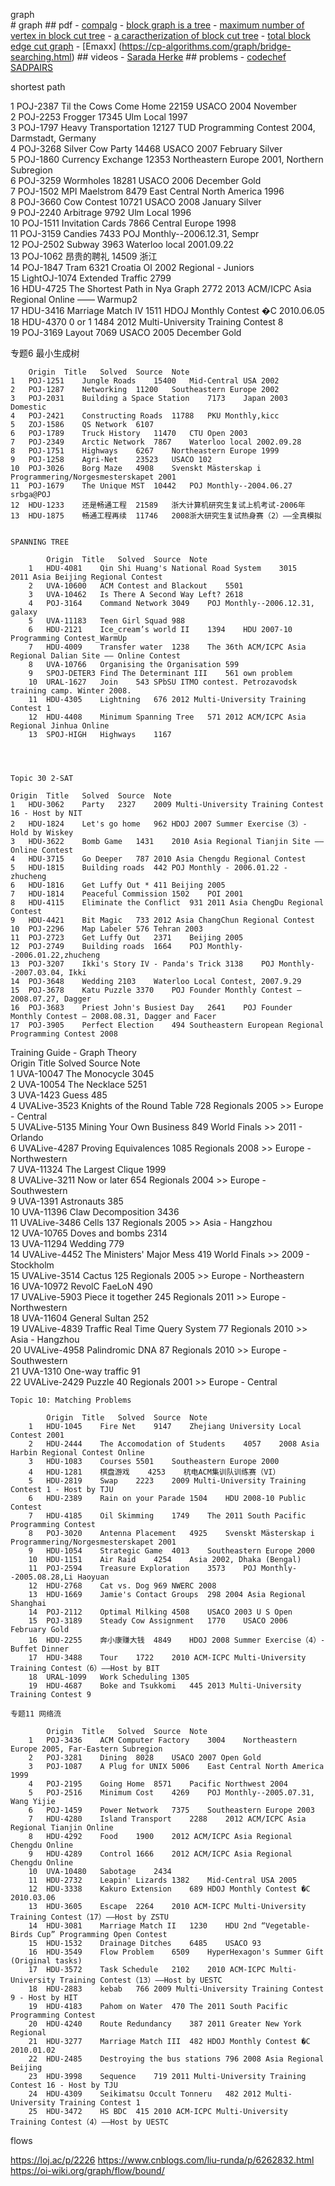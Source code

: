 graph			
			# graph
			## pdf
			- [compalg](http://compalg.inf.elte.hu/~tony/Oktatas/TDK/FINAL/Chap%205.PDF)
			- [block graph is a tree](https://math.stackexchange.com/questions/2536581/how-to-prove-the-block-graph-of-any-connected-graph-is-a-tree)
			- [maximum number of vertex in block cut tree](https://math.stackexchange.com/questions/1245642/maximum-number-of-vertices-of-a-block-cutpoint-graph)
			- [a caractherization of block cut tree](https://ac.els-cdn.com/S0166218X09003771/1-s2.0-S0166218X09003771-main.pdf?_tid=7d80b381-6a4c-4235-b1f3-5fa9580a95c6&acdnat=1533071762_b4fa6a2e832c29250ebbce6b93041645)
			- [total block edge cut graph](https://www.researchgate.net/publication/270493519_Total_Block_Edge_Cut_Vertex_Graph)
			- [Emaxx] (https://cp-algorithms.com/graph/bridge-searching.html)
			## videos
			- [Sarada Herke](https://www.youtube.com/watch?v=iGsxKUzW3cs)
			## problems
			- [codechef SADPAIRS](https://www.codechef.com/problems/SADPAIRS)


shortest path

1	POJ-2387	Til the Cows Come Home	22159	USACO 2004 November				
	2	POJ-2253	Frogger	17345	Ulm Local 1997			
	3	POJ-1797	Heavy Transportation	12127	TUD Programming Contest 2004, Darmstadt, Germany			
	4	POJ-3268	Silver Cow Party	14468	USACO 2007 February Silver			
	5	POJ-1860	Currency Exchange	12353	Northeastern Europe 2001, Northern Subregion			
	6	POJ-3259	Wormholes	18281	USACO 2006 December Gold			
	7	POJ-1502	MPI Maelstrom	8479	East Central North America 1996			
	8	POJ-3660	Cow Contest	10721	USACO 2008 January Silver			
	9	POJ-2240	Arbitrage	9792	Ulm Local 1996			
	10	POJ-1511	Invitation Cards	7866	Central Europe 1998			
	11	POJ-3159	Candies	7433	POJ Monthly--2006.12.31, Sempr			
	12	POJ-2502	Subway	3963	Waterloo local 2001.09.22			
	13	POJ-1062	昂贵的聘礼	14509	浙江			
	14	POJ-1847	Tram	6321	Croatia OI 2002 Regional - Juniors			
	15	LightOJ-1074	Extended Traffic	2799				
	16	HDU-4725	The Shortest Path in Nya Graph	2772	2013 ACM/ICPC Asia Regional Online ―― Warmup2			
	17	HDU-3416	Marriage Match IV	1511	HDOJ Monthly Contest �C 2010.06.05			
	18	HDU-4370	0 or 1	1484	2012 Multi-University Training Contest 8			
	19	POJ-3169	Layout	7069	USACO 2005 December Gold			
								
								
专题6 最小生成树									
									
		Origin	Title	Solved	Source	Note			
	1	POJ-1251	Jungle Roads	15400	Mid-Central USA 2002				
	2	POJ-1287	Networking	11200	Southeastern Europe 2002				
	3	POJ-2031	Building a Space Station	7173	Japan 2003 Domestic				
	4	POJ-2421	Constructing Roads	11788	PKU Monthly,kicc				
	5	ZOJ-1586	QS Network	6107					
	6	POJ-1789	Truck History	11470	CTU Open 2003				
	7	POJ-2349	Arctic Network	7867	Waterloo local 2002.09.28				
	8	POJ-1751	Highways	6267	Northeastern Europe 1999				
	9	POJ-1258	Agri-Net	23523	USACO 102				
	10	POJ-3026	Borg Maze	4908	Svenskt Mästerskap i Programmering/Norgesmesterskapet 2001				
	11	POJ-1679	The Unique MST	10442	POJ Monthly--2004.06.27 srbga@POJ				
	12	HDU-1233	还是畅通工程	21589	浙大计算机研究生复试上机考试-2006年				
	13	HDU-1875	畅通工程再续	11746	2008浙大研究生复试热身赛（2）――全真模拟				
									
									
	SPANNING TREE								
									
			Origin	Title	Solved	Source	Note		
		1	HDU-4081	Qin Shi Huang's National Road System	3015	2011 Asia Beijing Regional Contest			
		2	UVA-10600	ACM Contest and Blackout	5501				
		3	UVA-10462	Is There A Second Way Left?	2618				
		4	POJ-3164	Command Network	3049	POJ Monthly--2006.12.31, galaxy			
		5	UVA-11183	Teen Girl Squad	988				
		6	HDU-2121	Ice_cream’s world II	1394	HDU 2007-10 Programming Contest_WarmUp			
		7	HDU-4009	Transfer water	1238	The 36th ACM/ICPC Asia Regional Dalian Site ―― Online Contest			
		8	UVA-10766	Organising the Organisation	599				
		9	SPOJ-DETER3	Find The Determinant III	561	own problem			
		10	URAL-1627	Join	543	SPbSU ITMO contest. Petrozavodsk training camp. Winter 2008.			
		11	HDU-4305	Lightning	676	2012 Multi-University Training Contest 1			
		12	HDU-4408	Minimum Spanning Tree	571	2012 ACM/ICPC Asia Regional Jinhua Online			
		13	SPOJ-HIGH	Highways	1167				
									
									
									
									
	Topic 30 2-SAT								
									
	Origin	Title	Solved	Source	Note				
	1	HDU-3062	Party	2327	2009 Multi-University Training Contest 16 - Host by NIT				
	2	HDU-1824	Let's go home	962	HDOJ 2007 Summer Exercise（3）- Hold by Wiskey				
	3	HDU-3622	Bomb Game	1431	2010 Asia Regional Tianjin Site ―― Online Contest				
	4	HDU-3715	Go Deeper	787	2010 Asia Chengdu Regional Contest				
	5	HDU-1815	Building roads	442	POJ Monthly - 2006.01.22 - zhucheng				
	6	HDU-1816	Get Luffy Out *	411	Beijing 2005				
	7	HDU-1814	Peaceful Commission	1502	POI 2001				
	8	HDU-4115	Eliminate the Conflict	931	2011 Asia ChengDu Regional Contest				
	9	HDU-4421	Bit Magic	733	2012 Asia ChangChun Regional Contest				
	10	POJ-2296	Map Labeler	576	Tehran 2003				
	11	POJ-2723	Get Luffy Out	2371	Beijing 2005				
	12	POJ-2749	Building roads	1664	POJ Monthly--2006.01.22,zhucheng				
	13	POJ-3207	Ikki's Story IV - Panda's Trick	3138	POJ Monthly--2007.03.04, Ikki				
	14	POJ-3648	Wedding	2103	Waterloo Local Contest, 2007.9.29				
	15	POJ-3678	Katu Puzzle	3370	POJ Founder Monthly Contest – 2008.07.27, Dagger				
	16	POJ-3683	Priest John's Busiest Day	2641	POJ Founder Monthly Contest – 2008.08.31, Dagger and Facer				
	17	POJ-3905	Perfect Election	494	Southeastern European Regional Programming Contest 2008				
									
									
									
Training Guide - Graph Theory									
		Origin	Title	Solved	Source	Note			
	1	UVA-10047	The Monocycle	3045					
	2	UVA-10054	The Necklace	5251					
	3	UVA-1423	Guess	485					
	4	UVALive-3523	Knights of the Round Table	728	Regionals 2005 >> Europe - Central				
	5	UVALive-5135	Mining Your Own Business	849	World Finals >> 2011 - Orlando				
	6	UVALive-4287	Proving Equivalences	1085	Regionals 2008 >> Europe - Northwestern				
	7	UVA-11324	The Largest Clique	1999					
	8	UVALive-3211	Now or later	654	Regionals 2004 >> Europe - Southwestern				
	9	UVA-1391	Astronauts	385					
	10	UVA-11396	Claw Decomposition	3436					
	11	UVALive-3486	Cells	137	Regionals 2005 >> Asia - Hangzhou				
	12	UVA-10765	Doves and bombs	2314					
	13	UVA-11294	Wedding	779					
	14	UVALive-4452	The Ministers' Major Mess	419	World Finals >> 2009 - Stockholm				
	15	UVALive-3514	Cactus	125	Regionals 2005 >> Europe - Northeastern				
	16	UVA-10972	RevolC FaeLoN	490					
	17	UVALive-5903	Piece it together	245	Regionals 2011 >> Europe - Northwestern				
	18	UVA-11604	General Sultan	252					
	19	UVALive-4839	Traffic Real Time Query System	77	Regionals 2010 >> Asia - Hangzhou				
	20	UVALive-4958	Palindromic DNA	87	Regionals 2010 >> Europe - Southwestern				
	21	UVA-1310	One-way traffic	91					
	22	UVALive-2429	Puzzle	40	Regionals 2001 >> Europe - Central				
									


	Topic 10: Matching Problems									
										
			Origin	Title	Solved	Source	Note			
		1	HDU-1045	Fire Net	9147	Zhejiang University Local Contest 2001				
		2	HDU-2444	The Accomodation of Students	4057	2008 Asia Harbin Regional Contest Online				
		3	HDU-1083	Courses	5501	Southeastern Europe 2000				
		4	HDU-1281	棋盘游戏	4253	杭电ACM集训队训练赛（VI）				
		5	HDU-2819	Swap	2223	2009 Multi-University Training Contest 1 - Host by TJU				
		6	HDU-2389	Rain on your Parade	1504	HDU 2008-10 Public Contest				
		7	HDU-4185	Oil Skimming	1749	The 2011 South Pacific Programming Contest				
		8	POJ-3020	Antenna Placement	4925	Svenskt Mästerskap i Programmering/Norgesmesterskapet 2001				
		9	HDU-1054	Strategic Game	4013	Southeastern Europe 2000				
		10	HDU-1151	Air Raid	4254	Asia 2002, Dhaka (Bengal)				
		11	POJ-2594	Treasure Exploration	3573	POJ Monthly--2005.08.28,Li Haoyuan				
		12	HDU-2768	Cat vs. Dog	969	NWERC 2008				
		13	HDU-1669	Jamie's Contact Groups	298	2004 Asia Regional Shanghai				
		14	POJ-2112	Optimal Milking	4508	USACO 2003 U S Open				
		15	POJ-3189	Steady Cow Assignment	1770	USACO 2006 February Gold				
		16	HDU-2255	奔小康赚大钱	4849	HDOJ 2008 Summer Exercise（4）- Buffet Dinner				
		17	HDU-3488	Tour	1722	2010 ACM-ICPC Multi-University Training Contest（6）――Host by BIT				
		18	URAL-1099	Work Scheduling	1305					
		19	HDU-4687	Boke and Tsukkomi	445	2013 Multi-University Training Contest 9				
										
	专题11 网络流										
											
			Origin	Title	Solved	Source	Note				
		1	POJ-3436	ACM Computer Factory	3004	Northeastern Europe 2005, Far-Eastern Subregion					
		2	POJ-3281	Dining	8028	USACO 2007 Open Gold					
		3	POJ-1087	A Plug for UNIX	5006	East Central North America 1999					
		4	POJ-2195	Going Home	8571	Pacific Northwest 2004					
		5	POJ-2516	Minimum Cost	4269	POJ Monthly--2005.07.31, Wang Yijie					
		6	POJ-1459	Power Network	7375	Southeastern Europe 2003					
		7	HDU-4280	Island Transport	2288	2012 ACM/ICPC Asia Regional Tianjin Online					
		8	HDU-4292	Food	1900	2012 ACM/ICPC Asia Regional Chengdu Online					
		9	HDU-4289	Control	1666	2012 ACM/ICPC Asia Regional Chengdu Online					
		10	UVA-10480	Sabotage	2434						
		11	HDU-2732	Leapin' Lizards	1382	Mid-Central USA 2005					
		12	HDU-3338	Kakuro Extension	689	HDOJ Monthly Contest �C 2010.03.06					
		13	HDU-3605	Escape	2264	2010 ACM-ICPC Multi-University Training Contest（17）――Host by ZSTU					
		14	HDU-3081	Marriage Match II	1230	HDU 2nd “Vegetable-Birds Cup” Programming Open Contest					
		15	HDU-1532	Drainage Ditches	6485	USACO 93					
		16	HDU-3549	Flow Problem	6509	HyperHexagon's Summer Gift (Original tasks)					
		17	HDU-3572	Task Schedule	2102	2010 ACM-ICPC Multi-University Training Contest（13）――Host by UESTC					
		18	HDU-2883	kebab	766	2009 Multi-University Training Contest 9 - Host by HIT					
		19	HDU-4183	Pahom on Water	470	The 2011 South Pacific Programming Contest					
		20	HDU-4240	Route Redundancy	387	2011 Greater New York Regional					
		21	HDU-3277	Marriage Match III	482	HDOJ Monthly Contest �C 2010.01.02					
		22	HDU-2485	Destroying the bus stations	796	2008 Asia Regional Beijing					
		23	HDU-3998	Sequence	719	2011 Multi-University Training Contest 16 - Host by TJU					
		24	HDU-4309	Seikimatsu Occult Tonneru	482	2012 Multi-University Training Contest 1					
		25	HDU-3472	HS BDC	415	2010 ACM-ICPC Multi-University Training Contest（4）――Host by UESTC					
											
											
																					

flows

https://loj.ac/p/2226
https://www.cnblogs.com/liu-runda/p/6262832.html
https://oi-wiki.org/graph/flow/bound/

										
										
																						
									
									
									
									
									
									
									
									
									
					
								
								
								
